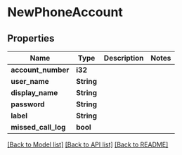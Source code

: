 # NewPhoneAccount

## Properties

Name | Type | Description | Notes
------------ | ------------- | ------------- | -------------
**account_number** | **i32** |  | 
**user_name** | **String** |  | 
**display_name** | **String** |  | 
**password** | **String** |  | 
**label** | **String** |  | 
**missed_call_log** | **bool** |  | 

[[Back to Model list]](../README.md#documentation-for-models) [[Back to API list]](../README.md#documentation-for-api-endpoints) [[Back to README]](../README.md)


